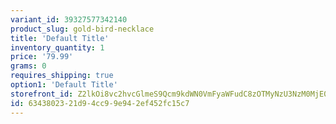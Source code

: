 ```yaml
---
variant_id: 39327577342140
product_slug: gold-bird-necklace
title: 'Default Title'
inventory_quantity: 1
price: '79.99'
grams: 0
requires_shipping: true
option1: 'Default Title'
storefront_id: Z2lkOi8vc2hvcGlmeS9Qcm9kdWN0VmFyaWFudC8zOTMyNzU3NzM0MjE0MA==
id: 63438023-21d9-4cc9-9e94-2ef452fc15c7
---
```

